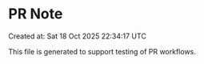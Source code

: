 # PR Note

Created at: Sat 18 Oct 2025 22:34:17 UTC

This file is generated to support testing of PR workflows.
